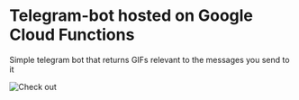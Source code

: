 # Telegram-bot hosted on Google Cloud Functions
Simple telegram bot that returns GIFs relevant to the messages you send to it

![Check out](https://github.com/adityaBekkam/telegram-bot/blob/0cde95ae38c4e6614db7919c41da348726e4e2de/example.gif)
